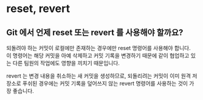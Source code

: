 # reset, revert

## Git 에서 언제 reset 또는 revert 를 사용해야 할까요?

되돌려야 하는 커밋이 로컬에만 존재하는 경우에만 reset 명령어를 사용해야 합니다.  
이 명령어는 해당 커밋을 아예 삭제하고 커밋 기록을 변경하기 때문에 같이 협업하고 있는 다른 팀원의 작업에도 영향을 끼치기 때문입니다.

revert 는 변경 내용을 취소하는 새 커밋을 생성하므로, 되돌리려는 커밋이 이미 원격 저장소로 푸쉬된 경우에는 커밋 기록을 덮어쓰지 않는 revert 명령어를 사용하는 것이 가장 좋습니다.
